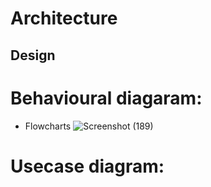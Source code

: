 # Architecture

## Design

# Behavioural diagaram:
* Flowcharts
 ![Screenshot (189)](https://user-images.githubusercontent.com/42509490/153294228-02ccddc2-b7ad-4afa-af5d-0d036078d6ed.png)

# Usecase diagram:

